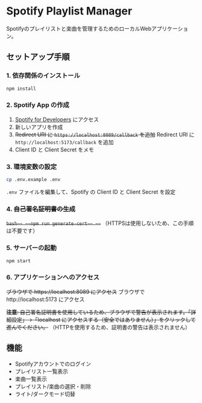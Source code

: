 # Spotify Playlist Manager

Spotifyのプレイリストと楽曲を管理するためのローカルWebアプリケーション。

## セットアップ手順

### 1. 依存関係のインストール
```bash
npm install
```

### 2. Spotify App の作成
1. [Spotify for Developers](https://developer.spotify.com/dashboard) にアクセス
2. 新しいアプリを作成
3. ~~Redirect URI に `https://localhost:8089/callback` を追加~~
   Redirect URI に `http://localhost:5173/callback` を追加
4. Client ID と Client Secret をメモ

### 3. 環境変数の設定
```bash
cp .env.example .env
```
`.env` ファイルを編集して、Spotify の Client ID と Client Secret を設定

### 4. ~~自己署名証明書の生成~~
~~```bash~~
~~npm run generate-cert~~
~~```~~
（HTTPSは使用しないため、この手順は不要です）

### 5. サーバーの起動
```bash
npm start
```

### 6. アプリケーションへのアクセス
~~ブラウザで https://localhost:8089 にアクセス~~
ブラウザで http://localhost:5173 にアクセス

~~**注意**: 自己署名証明書を使用しているため、ブラウザで警告が表示されます。「詳細設定」→「localhost にアクセスする（安全ではありません）」をクリックして進んでください。~~
（HTTPを使用するため、証明書の警告は表示されません）

## 機能
- Spotifyアカウントでのログイン
- プレイリスト一覧表示
- 楽曲一覧表示
- プレイリスト/楽曲の選択・削除
- ライト/ダークモード切替